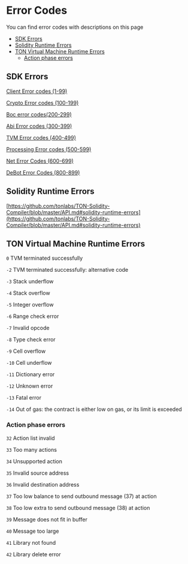 # Error Codes

You can find error codes with descriptions on this page

* [SDK Errors](error\_codes.md#sdk-errors)
* [Solidity Runtime Errors](error\_codes.md#solidity-runtime-errors)
* [TON Virtual Machine Runtime Errors](error\_codes.md#ton-virtual-machine-runtime-errors)
  * [Action phase errors](error\_codes.md#action-phase-errors)

## SDK Errors

[Client Error codes (1-99)](https://docs.everos.dev/ever-sdk/reference/types-and-methods/mod\_client#clienterrorcode)

[Crypto Error codes (100-199)](https://docs.everos.dev/ever-sdk/reference/types-and-methods/mod\_crypto#cryptoerrorcode)

[Boc error codes(200-299)](https://docs.everos.dev/ever-sdk/reference/types-and-methods/mod\_boc#bocerrorcode)

[Abi Error codes (300-399)](https://docs.everos.dev/ever-sdk/reference/types-and-methods/mod\_abi#abierrorcode)

[TVM Error codes (400-499)](https://docs.everos.dev/ever-sdk/reference/types-and-methods/mod\_tvm#tvmerrorcode)

[Processing Error codes (500-599)](https://docs.everos.dev/ever-sdk/reference/types-and-methods/mod\_processing#processingerrorcode)

[Net Error Codes (600-699)](https://docs.everos.dev/ever-sdk/reference/types-and-methods/mod\_net#neterrorcode)

[DeBot Error Codes (800-899)](https://docs.everos.dev/ever-sdk/reference/types-and-methods/mod\_debot#deboterrorcode)

## Solidity Runtime Errors

[https://github.com/tonlabs/TON-Solidity-Compiler/blob/master/API.md#solidity-runtime-errors](https://github.com/tonlabs/TON-Solidity-Compiler/blob/master/API.md#solidity-runtime-errors)

## TON Virtual Machine Runtime Errors

`0` TVM terminated successfully

`-2` TVM terminated successfully: alternative code

`-3` Stack underflow

`-4` Stack overflow

`-5` Integer overflow

`-6` Range check error

`-7` Invalid opcode

`-8` Type check error

`-9` Cell overflow

`-10` Cell underflow

`-11` Dictionary error

`-12` Unknown error

`-13` Fatal error

`-14` Out of gas: the contract is either low on gas, or its limit is exceeded

### Action phase errors

`32` Action list invalid

`33` Too many actions

`34` Unsupported action

`35` Invalid source address

`36` Invalid destination address

`37` Too low balance to send outbound message (37) at action

`38` Too low extra to send outbound message (38) at action

`39` Message does not fit in buffer

`40` Message too large

`41` Library not found

`42` Library delete error
